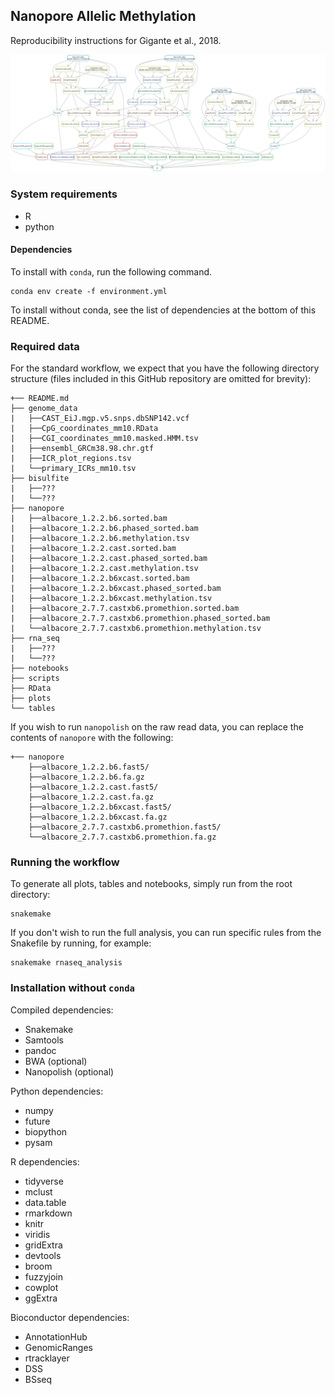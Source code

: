 ## Nanopore Allelic Methylation

Reproducibility instructions for Gigante et al., 2018.

[![Directed Acyclic Dependency Graph](dependency_graph.svg)](http://htmlpreview.github.io/?https://github.com/scottgigante/nanopore-allelic-methylation/blob/master/dependency_graph.svg)

### System requirements

* R
* python

#### Dependencies

To install with `conda`, run the following command.

```
conda env create -f environment.yml
```

To install without conda, see the list of dependencies at the bottom of this README.

### Required data

For the standard workflow, we expect that you have the following directory structure (files included in this GitHub repository are omitted for brevity):

```
+── README.md
├── genome_data
|   ├──CAST_EiJ.mgp.v5.snps.dbSNP142.vcf
|   ├──CpG_coordinates_mm10.RData
|   ├──CGI_coordinates_mm10.masked.HMM.tsv
|   ├──ensembl_GRCm38.98.chr.gtf
|   ├──ICR_plot_regions.tsv
|   └──primary_ICRs_mm10.tsv
├── bisulfite
|   ├──???
|   └──???
├── nanopore
|   ├──albacore_1.2.2.b6.sorted.bam
|   ├──albacore_1.2.2.b6.phased_sorted.bam
|   ├──albacore_1.2.2.b6.methylation.tsv
|   ├──albacore_1.2.2.cast.sorted.bam
|   ├──albacore_1.2.2.cast.phased_sorted.bam
|   ├──albacore_1.2.2.cast.methylation.tsv
|   ├──albacore_1.2.2.b6xcast.sorted.bam
|   ├──albacore_1.2.2.b6xcast.phased_sorted.bam
|   ├──albacore_1.2.2.b6xcast.methylation.tsv
|   ├──albacore_2.7.7.castxb6.promethion.sorted.bam
|   ├──albacore_2.7.7.castxb6.promethion.phased_sorted.bam
|   └──albacore_2.7.7.castxb6.promethion.methylation.tsv
├── rna_seq
|   ├──???
|   └──???
├── notebooks
├── scripts
├── RData
├── plots
└── tables
```

If you wish to run `nanopolish` on the raw read data, you can replace the contents of `nanopore` with the following:

```
+── nanopore
    ├──albacore_1.2.2.b6.fast5/
    ├──albacore_1.2.2.b6.fa.gz
    ├──albacore_1.2.2.cast.fast5/
    ├──albacore_1.2.2.cast.fa.gz
    ├──albacore_1.2.2.b6xcast.fast5/
    ├──albacore_1.2.2.b6xcast.fa.gz
    ├──albacore_2.7.7.castxb6.promethion.fast5/
    └──albacore_2.7.7.castxb6.promethion.fa.gz
```

### Running the workflow

To generate all plots, tables and notebooks, simply run from the root directory:

```
snakemake
```

If you don't wish to run the full analysis, you can run specific rules from the Snakefile by running, for example:

```
snakemake rnaseq_analysis
```

### Installation without `conda`

Compiled dependencies:

* Snakemake
* Samtools
* pandoc
* BWA (optional)
* Nanopolish (optional)

Python dependencies:

* numpy
* future
* biopython
* pysam

R dependencies:

* tidyverse
* mclust
* data.table
* rmarkdown
* knitr
* viridis
* gridExtra
* devtools
* broom
* fuzzyjoin
* cowplot
* ggExtra

Bioconductor dependencies:

* AnnotationHub
* GenomicRanges
* rtracklayer
* DSS
* BSseq
